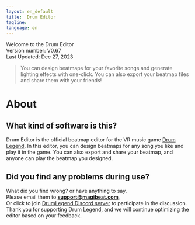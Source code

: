 ```yaml
---
layout: en_default
title:  Drum Editor
tagline: 
language: en
---
```


Welcome to the Drum Editor  
Version number: V0.67  
Last Updated: Dec 27, 2023  

> You can design beatmaps for your favorite songs and generate lighting effects with one-click. You can also export your beatmap files and share them with your friends!

# About

## **What kind of software is this?**
Drum Editor is the official beatmap editor for the VR music game [Drum Legend](https://www.meta.com/zh-cn/experiences/8516835868391284/?ranking_trace=103487252164253_8516835868391284_SKYLINEWEB_dc2036b1-949c-46ef-8467-673fa223dd97). In this editor, you can design beatmaps for any song you like and play it in the game. You can also export and share your beatmap, and anyone can play the beatmap you designed.

## **Did you find any problems during use?**
What did you find wrong? or have anything to say.  
Please email them to **support@magibeat.com**,  
Or click to join [DrumLegend Discord server](https://discord.com/channels/1082550247571599401/1082550249089925141) to participate in the discussion.  
Thank you for supporting Drum Legend, and we will continue optimizing the editor based on your feedback.  
